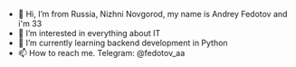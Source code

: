 - 👋 Hi, I’m from Russia, Nizhni Novgorod, my name is Andrey Fedotov and i'm 33
- 👀 I’m interested in everything about IT
- 🌱 I’m currently learning backend development in Python
- 📫 How to reach me. Telegram: @fedotov_aa

<!---
aafedotov/aafedotov is a ✨ special ✨ repository because its `README.md` (this file) appears on your GitHub profile.
You can click the Preview link to take a look at your changes.
--->
